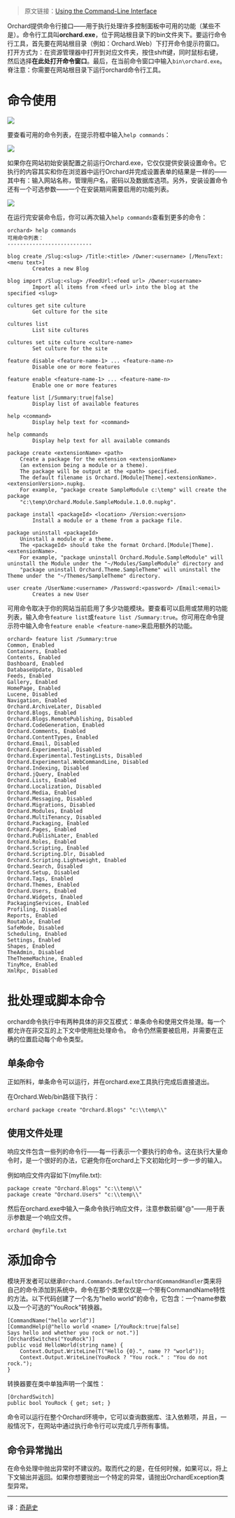 <!--链接集合-->
<!--URL域 http://docs.orchardproject.net/en/latest -->
[000]: http://www.shisujie.com
[001]: http://docs.orchardproject.net/en/latest/Documentation/Using-the-command-line-interface/

<!--图片链接集合-->
[101]: http://docs.orchardproject.net/en/latest/Upload/screenshots_675/orchard_cmd_line.png
[102]: http://docs.orchardproject.net/en/latest/Upload/screenshots_675/help_commands_initial.png
[103]: http://docs.orchardproject.net/en/latest/Upload/screenshots_675/setup_cmd.png

> 原文链接：[Using the Command-Line Interface][001]

Orchard提供命令行接口——用于执行处理许多控制面板中可用的功能（某些不是）。命令行工具叫**orchard.exe**，位于网站根目录下的bin文件夹下。要运行命令行工具，首先要在网站根目录（例如：Orchard.Web）下打开命令提示符窗口。打开方式为：在资源管理器中打开到对应文件夹，按住shift键，同时鼠标右键，然后选择**在此处打开命令窗口**。最后，在当前命令窗口中输入`bin\orchard.exe`。脊注意：你需要在网站根目录下运行orchard命令行工具。

# 命令使用 

![][101]

要查看可用的命令列表，在提示符框中输入`help commands`：

![][102]

如果你在网站初始安装配置之前运行Orchard.exe，它仅仅提供安装设置命令。它执行的内容其实和你在浏览器中运行Orchard并完成设置表单的结果是一样的——其中有：输入网站名称，管理用户名，密码以及数据库选项。另外，安装设置命令还有一个可选参数——一个在安装期间需要启用的功能列表。

![][103]

在运行完安装命令后，你可以再次输入`help commands`查看到更多的命令：   
    
    orchard> help commands
    可用命令列表：
    ---------------------------
    
    blog create /Slug:<slug> /Title:<title> /Owner:<username> [/MenuText:<menu text>]
            Creates a new Blog
    
    blog import /Slug:<slug> /FeedUrl:<feed url> /Owner:<username>
            Import all items from <feed url> into the blog at the specified <slug>
    
    cultures get site culture
            Get culture for the site
    
    cultures list
            List site cultures
    
    cultures set site culture <culture-name>
            Set culture for the site
    
    feature disable <feature-name-1> ... <feature-name-n>
            Disable one or more features
    
    feature enable <feature-name-1> ... <feature-name-n>
            Enable one or more features
    
    feature list [/Summary:true|false]
            Display list of available features
    
    help <command>
            Display help text for <command>
    
    help commands
            Display help text for all available commands
    
    package create <extensionName> <path>
        Create a package for the extension <extensionName>
        (an extension being a module or a theme).
        The package will be output at the <path> specified.
        The default filename is Orchard.[Module|Theme].<extensionName>.<extensionVersion>.nupkg.
        For example, "package create SampleModule c:\temp" will create the package
        "c:\temp\Orchard.Module.SampleModule.1.0.0.nupkg".
    
    package install <packageId> <location> /Version:<version>
            Install a module or a theme from a package file.
    
    package uninstall <packageId>
        Uninstall a module or a theme.
        The <packageId> should take the format Orchard.[Module|Theme].<extensionName>.
        For example, "package uninstall Orchard.Module.SampleModule" will uninstall the Module under the "~/Modules/SampleModule" directory and
        "package uninstall Orchard.Theme.SampleTheme" will uninstall the Theme under the "~/Themes/SampleTheme" directory.
    
    user create /UserName:<username> /Password:<password> /Email:<email>
            Creates a new User



可用命令取决于你的网站当前启用了多少功能模块。要查看可以启用或禁用的功能列表，输入命令`feature list`或`feature list /Summary:true`。你可用在命令提示符中输入命令`feature enable <feature-name>`来启用额外的功能。

    
    orchard> feature list /Summary:true
    Common, Enabled
    Containers, Enabled
    Contents, Enabled
    Dashboard, Enabled
    DatabaseUpdate, Disabled
    Feeds, Enabled
    Gallery, Enabled
    HomePage, Enabled
    Lucene, Disabled
    Navigation, Enabled
    Orchard.ArchiveLater, Disabled
    Orchard.Blogs, Enabled
    Orchard.Blogs.RemotePublishing, Disabled
    Orchard.CodeGeneration, Enabled
    Orchard.Comments, Enabled
    Orchard.ContentTypes, Enabled
    Orchard.Email, Disabled
    Orchard.Experimental, Disabled
    Orchard.Experimental.TestingLists, Disabled
    Orchard.Experimental.WebCommandLine, Disabled
    Orchard.Indexing, Disabled
    Orchard.jQuery, Enabled
    Orchard.Lists, Enabled
    Orchard.Localization, Disabled
    Orchard.Media, Enabled
    Orchard.Messaging, Disabled
    Orchard.Migrations, Disabled
    Orchard.Modules, Enabled
    Orchard.MultiTenancy, Disabled
    Orchard.Packaging, Enabled
    Orchard.Pages, Enabled
    Orchard.PublishLater, Enabled
    Orchard.Roles, Enabled
    Orchard.Scripting, Enabled
    Orchard.Scripting.Dlr, Disabled
    Orchard.Scripting.Lightweight, Enabled
    Orchard.Search, Disabled
    Orchard.Setup, Disabled
    Orchard.Tags, Enabled
    Orchard.Themes, Enabled
    Orchard.Users, Enabled
    Orchard.Widgets, Enabled
    PackagingServices, Enabled
    Profiling, Disabled
    Reports, Enabled
    Routable, Enabled
    SafeMode, Disabled
    Scheduling, Enabled
    Settings, Enabled
    Shapes, Enabled
    TheAdmin, Disabled
    TheThemeMachine, Enabled
    TinyMce, Enabled
    XmlRpc, Disabled


# 批处理或脚本命令

orchard命令执行中有两种具体的非交互模式：单条命令和使用文件处理。每一个都允许在非交互的上下文中使用批处理命令。
命令仍然需要被启用，并需要在正确的位置启动每个命令类型。

## 单条命令

正如所料，单条命令可以运行，并在orchard.exe工具执行完成后直接退出。

在Orchard.Web/bin路径下执行：
    
    orchard package create "Orchard.Blogs" "c:\\temp\\"

## 使用文件处理

响应文件包含一些列的命令行——每一行表示一个要执行的命令。这在执行大量命令时，是一个很好的办法，它避免你在orchard上下文初始化时一步一步的输入。

例如响应文件内容如下(myfile.txt):

    package create "Orchard.Blogs" "c:\\temp\\"
    package create "Orchard.Users" "c:\\temp\\"
    
然后在orchard.exe中输入一条命令执行响应文件，注意参数前缀"@"——用于表示参数是一个响应文件。

    orchard @myfile.txt

# 添加命令

模块开发者可以继承`Orchard.Commands.DefaultOrchardCommandHandler`类来将自己的命令添加到系统中。命令在那个类里仅仅是一个带有CommandName特性的方法。以下代码创建了一个名为"hello world"的命令，它包含：一个name参数以及一个可选的"YouRock"转换器。
    
    [CommandName("hello world")]
    [CommandHelp(@"hello world <name> [/YouRock:true|false]
    Says hello and whether you rock or not.")]
    [OrchardSwitches("YouRock")]
    public void HelloWorld(string name) {
        Context.Output.WriteLine(T("Hello {0}.", name ?? "world"));
        Context.Output.WriteLine(YouRock ? "You rock." : "You do not rock.");
    }

转换器要在类中单独声明一个属性：

    [OrchardSwitch]
    public bool YouRock { get; set; }

命令可以运行在整个Orchard环境中，它可以查询数据库、注入依赖项，并且，一般情况下，在网站中通过执行命令行可以完成几乎所有事情。

## 命令异常抛出

在命令处理中抛出异常时不建议的。取而代之的是，在任何时候，如果可以，将上下文输出并返回。如果你想要抛出一个特定的异常，请抛出OrchardException类型异常。
    
***
译：[奇葩史][000]
